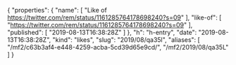 {
  "properties": {
    "name": [
      "Like of https://twitter.com/rem/status/1161285764178698240?s=09"
    ],
    "like-of": [
      "https://twitter.com/rem/status/1161285764178698240?s=09"
    ],
    "published": [
      "2019-08-13T16:38:28Z"
    ]
  },
  "h": "h-entry",
  "date": "2019-08-13T16:38:28Z",
  "kind": "likes",
  "slug": "2019/08/qa35l",
  "aliases": [
    "/mf2/c63b3af4-e448-4259-acba-5cd39d65e9cd/",
    "/mf2/2019/08/qa35L"
  ]
}

